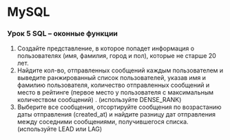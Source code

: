 # MySQL

### Урок 5 SQL – оконные функции

1. Создайте представление, в которое попадет информация о  пользователях (имя, фамилия, город и пол), 
которые не старше 20 лет.
2. Найдите кол-во,  отправленных сообщений каждым пользователем и  выведите ранжированный список пользователей, 
указав имя и фамилию пользователя, количество отправленных сообщений и место в рейтинге (первое место у пользователя с максимальным количеством сообщений) . (используйте DENSE_RANK)
3. Выберите все сообщения, отсортируйте сообщения по возрастанию даты отправления (created_at) и 
найдите разницу дат отправления между соседними сообщениями, получившегося списка. (используйте LEAD или LAG)
